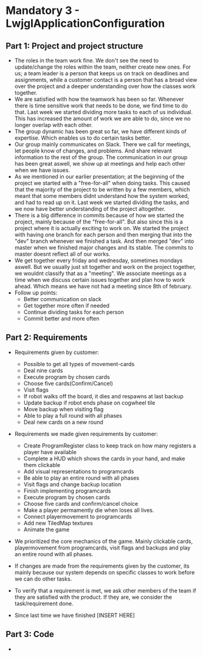 # Mandatory 3 - LwjglApplicationConfiguration
## Part 1: Project and project structure
- The roles in the team work fine. We don't see the need to update/change the roles within the team, neither create new ones. 
For us; a team leader is a person that keeps us on track on deadlines and assignments, while a customer contact is a person that has a broad view over the project and a deeper understanding over how the classes work together.
- We are satisfied with how the teamwork has been so far. Whenever there is time sensitive work that needs to be done, we find time to do that.
Last week we started dividing more tasks to each of us individual. This has increased the amount of work we are able to do, since we no longer overlap with each other.
- The group dynamic has been great so far, we have different kinds of expertise. Which enables us to do certain tasks better.
- Our group mainly communicates on Slack. There we call for meetings, let people know of changes, and problems. And share relevant information to the rest of the group.
The communication in our group has been great aswell, we show up at meetings and help each other when we have issues. 
- As we mentioned in our earlier presentation; at the beginning of the project we started with a "free-for-all" when doing tasks. This caused that the majority of the project to be written by a few members,
which meant that some members didnt understand how the system worked, and had to read up on it. Last week we started dividing the tasks, and we now have better understanding of the project altogether.
- There is a big difference in commits because of how we started the project, mainly because of the "free-for-all". But also since this is a project where it is actually exciting to work on.
We started the project with having one branch for each person and then merging that into the "dev" branch whenever we finished a task. And then merged "dev" into master when we finished major changes and its stable.
The commits to master doesnt reflect all of our works. 
- We get together every friday and wednesday, sometimes mondays aswell. But we usually just sit together and work on the project together, we wouldnt classify that as a "meeting".
We associate meetings as a time when we discuss certain issues together and plan how to work ahead. Which means we have not had a meeting since 8th of february.
- Follow up points:
    - Better communication on slack
    - Get together more often if needed
    - Continue dividing tasks for each person
    - Commit better and more often

## Part 2: Requirements
- Requirements given by customer:
    - Possible to get all types of movement-cards
    - Deal nine cards
    - Execute program by chosen cards
    - Choose five cards(Confirm/Cancel)
    - Visit flags
    - If robot walks off the board, it dies and respawns at last backup
    - Update backup if robot ends phase on cogwheel tile
    - Move backup when visiting flag
    - Able to play a full round with all phases
    - Deal new cards on a new round

- Requirements we made given requirements by customer:
    - Create ProgramRegister class to keep track on how many registers a player have available
    - Complete a HUD which shows the cards in your hand, and make them clickable
    - Add visual representations to programcards
    - Be able to play an entire round with all phases
    - Visit flags and change backup location
    - Finish implementing programcards
    - Execute program by chosen cards
    - Choose five cards and confirm/cancel choice
    - Make a player permamently die when loses all lives.
    - Connect playermovement to programcards
    - Add new TiledMap textures
    - Animate the game
- We prioritized the core mechanics of the game. Mainly clickable cards, playermovement from programcards, visit flags and backups and play an entire round with all phases.
- If changes are made from the requirements given by the customer, its mainly because our system depends on specific classes to work before we can do other tasks.
- To verify that a requirement is met, we ask other members of the team if they are satisfied with the product. 
If they are, we consider the task/requirement done.
- Since last time we have finished [INSERT HERE]

## Part 3: Code
- 
